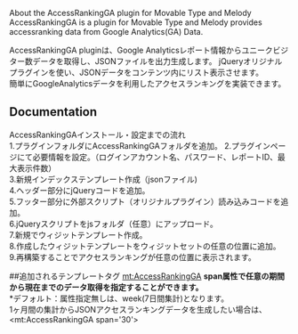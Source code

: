  About the AccessRankingGA plugin for Movable Type and Melody
AccessRankingGA is a plugin for Movable Type and Melody provides accessranking data from Google Analytics(GA) Data.  

AccessRankingGA pluginは、Google Analyticsレポート情報からユニークビジター数データを取得し、JSONファイルを出力生成します。 
jQueryオリジナルプラグインを使い、JSONデータをコンテンツ内にリスト表示させます。  
簡単にGoogleAnalyticsデータを利用したアクセスランキングを実装できます。  

## Documentation
AccessRankingGAインストール・設定までの流れ   
 1.プラグインフォルダにAccessRankingGAフォルダを追加。 
 2.プラグインページにて必要情報を設定。（ログインアカウント名、パスワード、レポートID、最大表示件数）  
 3.新規インデックステンプレート作成（jsonファイル)   
 4.ヘッダー部分にjQueryコードを追加。   
 5.フッター部分に外部スクリプト（オリジナルプラグイン）読み込みコードを追加。   
 6.jQueryスクリプトをjsフォルダ（任意）にアップロード。   
 7.新規でウィジットテンプレート作成。   
 8.作成したウィジットテンプレートをウィジットセットの任意の位置に追加。   
 9.再構築することでアクセスランキングが任意の位置に表示されます。    

##追加されるテンプレートタグ
     <mt:AccessRankingGA>
**span属性で任意の期間から現在までのデータ取得を指定することができます。**   
*デフォルト：属性指定無しは、week(7日間集計)となります。   
 1ヶ月間の集計からJSONアクセスランキングデータを生成したい場合は、  
     <mt:AccessRankingGA span='30'>
